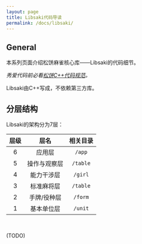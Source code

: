 ```yaml
---
layout: page
title: Libsaki代码导读
permalink: /docs/libsaki/
---
```


## General

本系列页面介绍松饼麻雀核心库——Libsaki的代码细节。

*秀爱代码前必看[松饼C++代码规范](/docs/cpp/)。* 

Libsaki由C++写成，不依赖第三方库。

## 分层结构

Libsaki的架构分为7层：

| 层级 | 层名         | 相关目录 |
| :--: | :----------: | :------: |
| 6    | 应用层       | `/app`   |
| 5    | 操作与观察层 | `/table` |
| 4    | 能力干涉层   | `/girl`  |
| 3    | 标准麻将层   | `/table` |
| 2    | 手牌/役种层  | `/form`  |
| 1    | 基本单位层   | `/unit`  |

<br />

(TODO)

